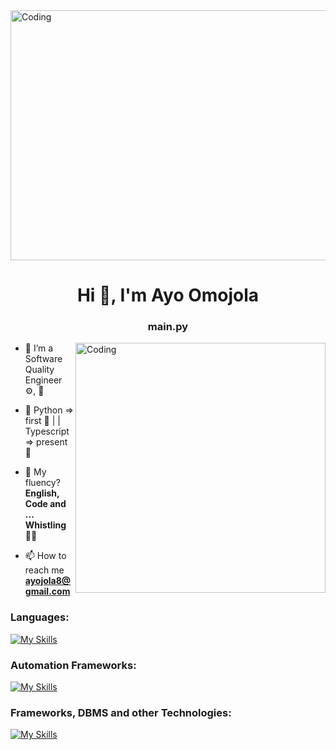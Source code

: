 <img alt="Coding" width="1000" height="400" src="https://i.pinimg.com/originals/7d/07/a2/7d07a255678962d30d8717dcf5dbd266.gif">
<h1 align="center">Hi 👋, I'm Ayo Omojola</h1>
<h3 align="center">main.py</h3>
<img align="right" alt="Coding" width="400" src="https://i.pinimg.com/originals/61/71/81/6171819be4c31993357d758196c75701.gif">


- 🌱 I’m a Software Quality Engineer :gear:, :bug:

- 💬 Python => first :blue_heart:  | |  Typescript => present :orange_heart:

- 📝 My fluency? **English, Code and ... Whistling:man_facepalming:**

- 📫 How to reach me **ayojola8@gmail.com**

### Languages:

[![My Skills](https://skillicons.dev/icons?i=python,js,ts,html,css)](https://skillicons.dev)

### Automation Frameworks:

[![My Skills](https://skillicons.dev/icons?i=selenium,cypress&theme=light)](https://skillicons.dev)

### Frameworks, DBMS and other Technologies:

[![My Skills](https://skillicons.dev/icons?i=django,postgres,mysql,aws,git,redis,docker,linux,postman)](https://skillicons.dev)
